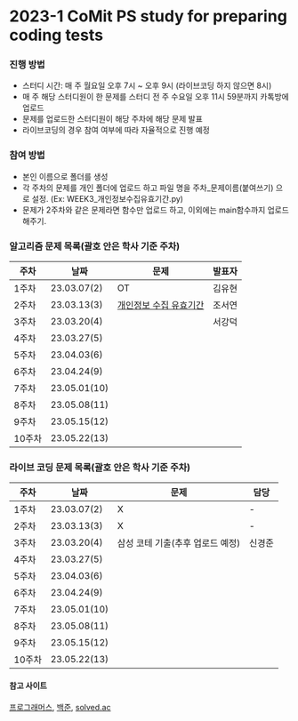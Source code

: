 # 2023-1 CoMit PS study for preparing coding tests
### 진행 방법
- 스터디 시간: 매 주 월요일 오후 7시 ~ 오후 9시 (라이브코딩 하지 않으면 8시)
- 매 주 해당 스터디원이 한 문제를 스터디 전 주 수요일 오후 11시 59분까지 카톡방에 업로드
- 문제를 업로드한 스터디원이 해당 주차에 해당 문제 발표
- 라이브코딩의 경우 참여 여부에 따라 자율적으로 진행 예정

### 참여 방법
- 본인 이름으로 폴더를 생성
- 각 주차의 문제를 개인 폴더에 업로드 하고 파일 명을 주차_문제이름(붙여쓰기) 으로 설정. (Ex: WEEK3_개인정보수집유효기간.py)
- 문제가 2주차와 같은 문제라면 함수만 업로드 하고, 이외에는 main함수까지 업로드 해주기.

### 알고리즘 문제 목록(괄호 안은 학사 기준 주차)
| **주차**  | **날짜**      | **문제**                                                                                  | **발표자** |
|-----------|---------------|-------------------------------------------------------------------------------------------|------------|
| 1주차     | 23.03.07(2)   | OT                                                                                        | 김유현     |
| 2주차     | 23.03.13(3)   | [개인정보 수집 유효기간](https://school.programmers.co.kr/learn/courses/30/lessons/150370) | 조서연     |
| 3주차     | 23.03.20(4)   |                                                                                           | 서강덕     |
| 4주차     | 23.03.27(5)   |                                                                                           |            |
| 5주차     | 23.04.03(6)   |                                                                                           |            |
| 6주차     | 23.04.24(9)   |                                                                                           |            |
| 7주차     | 23.05.01(10)  |                                                                                           |            |
| 8주차     | 23.05.08(11)  |                                                                                           |            |
| 9주차     | 23.05.15(12)  |                                                                                           |            |
| 10주차    | 23.05.22(13)  |                                                                                           |            |


### 라이브 코딩 문제 목록(괄호 안은 학사 기준 주차)
| **주차**  | **날짜**      | **문제**                                                                                 |  **담당**  |
|-----------|---------------|------------------------------------------------------------------------------------------|------------|
| 1주차     | 23.03.07(2)   | X                                                                                        |   -        |
| 2주차     | 23.03.13(3)   | X                                                                                        |   -        |
| 3주차     | 23.03.20(4)   | 삼성 코테 기출(추후 업로드 예정)                                                          | 신경준     |
| 4주차     | 23.03.27(5)   |                                                                                          |            |
| 5주차     | 23.04.03(6)   |                                                                                          |            |
| 6주차     | 23.04.24(9)   |                                                                                          |            |
| 7주차     | 23.05.01(10)  |                                                                                          |            |
| 8주차     | 23.05.08(11)  |                                                                                          |            |
| 9주차     | 23.05.15(12)  |                                                                                          |            |
| 10주차    | 23.05.22(13)  |                                                                                          |            |


#### 참고 사이트
[프로그래머스](https://programmers.co.kr/learn/challenges), [백준](https://www.acmicpc.net/), [solved.ac](https://solved.ac/)
